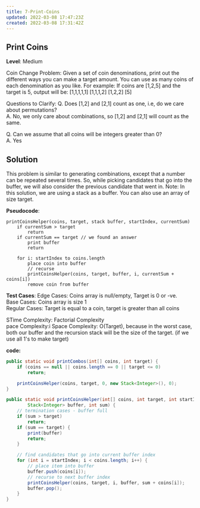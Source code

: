 ```yaml
---
title: 7-Print-Coins
updated: 2022-03-08 17:47:23Z
created: 2022-03-08 17:31:42Z
---
```


## Print Coins

**Level**: Medium

Coin Change Problem: Given a set of coin denominations, print out the different ways
you can make a target amount. You can use as many coins of each denomination as you like.
For example: If coins are [1,2,5] and the target is 5, output will be:
[1,1,1,1,1]
[1,1,1,2]
[1,2,2]
[5]

Questions to Clarify:
Q. Does [1,2] and [2,1] count as one, i.e, do we care about permutations?  
A. No, we only care about combinations, so [1,2] and [2,1] will count as the same.  

Q. Can we assume that all coins will be integers greater than 0?  
A. Yes  

## Solution
This problem is similar to generating combinations, except that a number can be repeated several times. So, while picking candidates that go into the buffer, we will also consider the previous candidate that went in.
Note: In this solution, we are using a stack as a buffer. You can also use an array of size target.

**Pseudocode**:
```
printCoinsHelper(coins, target, stack buffer, startIndex, currentSum)
    if currentSum > target
        return
    if currentSum == target // we found an answer
        print buffer
        return

    for i: startIndex to coins.length
        place coin into buffer
        // recurse
        printCoinsHelper(coins, target, buffer, i, currentSum + coins[i])
        remove coin from buffer
```
**Test Cases**:
Edge Cases: Coins array is null/empty, Target is 0 or -ve.  
Base Cases: Coins array is size 1  
Regular Cases: Target is equal to a coin, target is greater than all coins  

STime Complexity: Factorial Complexity  
pace Complexity:i Space Complexity: O(Target), because in the worst case, both our buffer and the recursion
stack will be the size of the target. (if we use all 1's to make target)


**code:**
```java
public static void printCombos(int[] coins, int target) {
    if (coins == null || coins.length == 0 || target <= 0)
        return;

    printCoinsHelper(coins, target, 0, new Stack<Integer>(), 0);
}

public static void printCoinsHelper(int[] coins, int target, int startIndex,
        Stack<Integer> buffer, int sum) {
    // termination cases - buffer full
    if (sum > target)
        return;
    if (sum == target) {
        print(buffer)
        return;
    }

    // find candidates that go into current buffer index
    for (int i = startIndex; i < coins.length; i++) {
        // place item into buffer
        buffer.push(coins[i]);
        // recurse to next buffer index
        printCoinsHelper(coins, target, i, buffer, sum + coins[i]);
        buffer.pop();
    }
}
```

